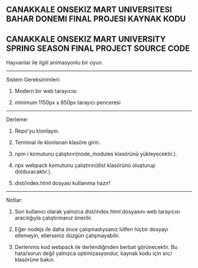 
CANAKKALE ONSEKIZ MART UNIVERSITESI BAHAR DONEMI FINAL PROJESI KAYNAK KODU
-
CANAKKALE ONSEKIZ MART UNIVERSITY SPRING SEASON FINAL PROJECT SOURCE CODE
-

Hayvanlar ile ilgili animasyonlu bir oyun.
*****
Sistem Gereksinimleri: 


1) Modern bir web tarayıcısı


2) minimum 1150px x 850px tarayıcı penceresi


*****
Derleme:


1) Repo'yu klonlayın.


2) Terminal ile klonlanan klasöre girin.


3) npm i komutunu çalıştırın(node_modules klasörünü yükleyecektir.).


4) npx webpack komutunu çalıştırın(dist klasörünü oluşturup dolduracaktır.).


5) dist/index.html dosyası kullanıma hazır!


*****
Notlar:


1) Son kullanıcı olarak yalnızca dist/index.html dosyasını web tarayıcısı aracılığıyla çalıştırmanız önerilir.


2) Eğer nodejs ile daha önce çalışmadıysanız lütfen hiçbir dosyayı ellemeyin, ellerseniz düzgün çalışmayabilir.


3) Derlenmis kod webpack ile derlendiğinden berbat görünecektir. Bu hata/sorun değil yalnızca optimizasyondur, kaynak kodu için src/ klasörüne bakın.
